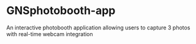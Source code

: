 # GNSphotobooth-app
An interactive photobooth application allowing users to capture 3 photos with real-time webcam integration
